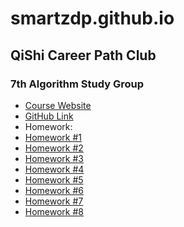 # smartzdp.github.io
## QiShi Career Path Club
### 7th Algorithm Study Group

* <a href="https://www.qishicpc.com/activities/profile/146/">Course Website</a>
* <a href="https://github.com/smartzdp/QiShi-Career-Path-Club/tree/master/7th%20Algorithm%20Study%20Group">GitHub Link</a>
* Homework:
 * <a href="https://smartzdp.github.io/qishicpc/al007/hw1.html">Homework #1</a>
 * <a href="https://smartzdp.github.io/qishicpc/al007/hw2.html">Homework #2</a>
 * <a href="https://smartzdp.github.io/qishicpc/al007/hw3.html">Homework #3</a>
 * <a href="https://smartzdp.github.io/qishicpc/al007/hw4.html">Homework #4</a>
 * <a href="https://smartzdp.github.io/qishicpc/al007/hw5.html">Homework #5</a>
 * <a href="https://smartzdp.github.io/qishicpc/al007/hw6.html">Homework #6</a>
 * <a href="https://smartzdp.github.io/qishicpc/al007/hw7.html">Homework #7</a>
 * <a href="https://smartzdp.github.io/qishicpc/al007/hw8.html">Homework #8</a>
